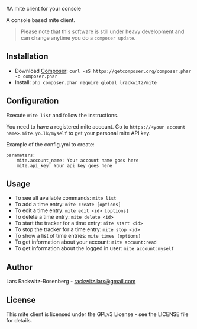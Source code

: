 #A mite client for your console

A console based mite client.

> Please note that this software is still under heavy development and
can change anytime you do a `composer update`.

Installation
------------
- Download [Composer](https://getcomposer.org/download/): `curl -sS https://getcomposer.org/composer.phar -o composer.phar`
- Install: `php composer.phar require global lrackwitz/mite`

Configuration
-------------
Execute `mite list` and follow the instructions.

You need to have a registered mite account.
Go to `https://<your account name>.mite.yo.lk/myself` to get your personal mite API key.

Example of the config.yml to create:
    
    parameters:
        mite.account_name: Your account name goes here
        mite.api_key: Your api key goes here

Usage
-----
- To see all available commands: `mite list`
- To add a time entry: `mite create [options]`
- To edit a time entry: `mite edit <id> [options]`
- To delete a time entry: `mite delete <id>`
- To start the tracker for a time entry: `mite start <id>`
- To stop the tracker for a time entry: `mite stop <id>`
- To show a list of time entries: `mite times [options]`
- To get information about your account: `mite account:read`
- To get information about the logged in user: `mite account:myself`

Author
------
Lars Rackwitz-Rosenberg - <rackwitz.lars@gmail.com>

License
-------
This mite client is licensed under the GPLv3 License - see the LICENSE file for details.


